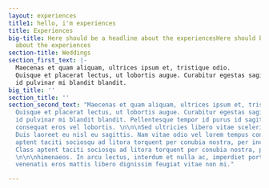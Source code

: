 ```yaml
---
layout: experiences
title1: hello, i'm experiences
title: Experiences
big-title: Here should be a headline about the experiencesHere should be a headline
  about the experiences
section-title: Weddings
section_first_text: |-
  Maecenas et quam aliquam, ultrices ipsum et, tristique odio.
  Quisque et placerat lectus, ut lobortis augue. Curabitur egestas sagittis ipsum,
  id pulvinar mi blandit blandit.
big_title: ''
section_title: ''
section_second_text: "Maecenas et quam aliquam, ultrices ipsum et, tristique odio.
  Quisque et placerat lectus, ut lobortis augue. Curabitur egestas sagittis ipsum,
  id pulvinar mi blandit blandit. Pellentesque tempor id purus id sagittis. Nam congue
  consequat eros vel lobortis. \n\n\nSed ultricies libero vitae scelerisque volutpat.
  Duis laoreet eu nisl eu sagittis. Nam vitae odio vel lorem tempus condimentum. Class
  aptent taciti sociosqu ad litora torquent per conubia nostra, per inceptos himenaeos.
  Class aptent taciti sociosqu ad litora torquent per conubia nostra, per inceptos
  \n\n\nhimenaeos. In arcu lectus, interdum et nulla ac, imperdiet porta nisi. Nunc
  venenatis eros mattis libero dignissim feugiat vitae non mi."

---
```

